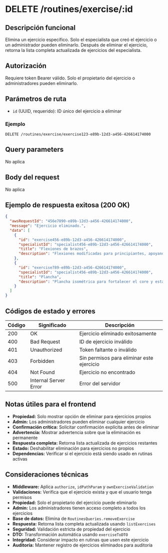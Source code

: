 # DELETE /routines/exercise/:id

## Descripción funcional

Elimina un ejercicio específico. Solo el especialista que creó el ejercicio o un administrador pueden eliminarlo. Después de eliminar el ejercicio, retorna la lista completa actualizada de ejercicios del especialista.

## Autorización

Requiere token Bearer válido. Solo el propietario del ejercicio o administradores pueden eliminarlo.

## Parámetros de ruta

- `id` (UUID, requerido): ID único del ejercicio a eliminar

### Ejemplo
```
DELETE /routines/exercise/exercise123-e89b-12d3-a456-426614174000
```

## Query parameters

No aplica

## Body del request

No aplica

## Ejemplo de respuesta exitosa (200 OK)

```json
{
  "awsRequestId": "456e7890-e89b-12d3-a456-426614174000",
  "message": "Ejercicio eliminado.",
  "data": [
    {
      "id": "exercise456-e89b-12d3-a456-426614174000",
      "specialistId": "specialist456-e89b-12d3-a456-426614174000",
      "title": "Flexiones de brazos",
      "description": "Flexiones modificadas para principiantes, apoyando rodillas"
    },
    {
      "id": "exercise789-e89b-12d3-a456-426614174000",
      "specialistId": "specialist456-e89b-12d3-a456-426614174000",
      "title": "Plancha",
      "description": "Plancha isométrica para fortalecer el core y estabilidad"
    }
  ]
}
```

## Códigos de estado y errores

| Código | Significado           | Descripción                      |
| ------ | --------------------- | -------------------------------- |
| 200    | OK                    | Ejercicio eliminado exitosamente |
| 400    | Bad Request           | ID de ejercicio inválido         |
| 401    | Unauthorized          | Token faltante o inválido        |
| 403    | Forbidden             | Sin permisos para eliminar este ejercicio |
| 404    | Not Found             | Ejercicio no encontrado          |
| 500    | Internal Server Error | Error del servidor               |

## Notas útiles para el frontend

- **Propiedad:** Solo mostrar opción de eliminar para ejercicios propios
- **Admin:** Los administradores pueden eliminar cualquier ejercicio
- **Confirmación crítica:** Solicitar confirmación explícita antes de eliminar
- **Advertencia:** Mostrar advertencia sobre que la eliminación es permanente
- **Respuesta completa:** Retorna lista actualizada de ejercicios restantes
- **Estado:** Deshabilitar eliminación para ejercicios no propios
- **Dependencias:** Verificar si el ejercicio está siendo usado en rutinas activas

## Consideraciones técnicas

- **Middleware:** Aplica `authorize`, `idPathParam` y `ownExerciseValidation`
- **Validaciones:** Verifica que el ejercicio exista y que el usuario tenga permisos
- **Propiedad:** Solo el propietario del ejercicio puede eliminarlo
- **Admin:** Los administradores tienen acceso completo a todos los ejercicios
- **Base de datos:** Elimina de `RoutinesQueries.removeExercise`
- **Respuesta:** Retorna lista completa actualizada usando `listExercises`
- **Seguridad:** Validación estricta de propiedad del ejercicio
- **DTO:** Transformación automática usando `exerciseToDTO`
- **Integridad:** Considerar impacto en rutinas que usen este ejercicio
- **Auditoría:** Mantener registro de ejercicios eliminados para auditoría
